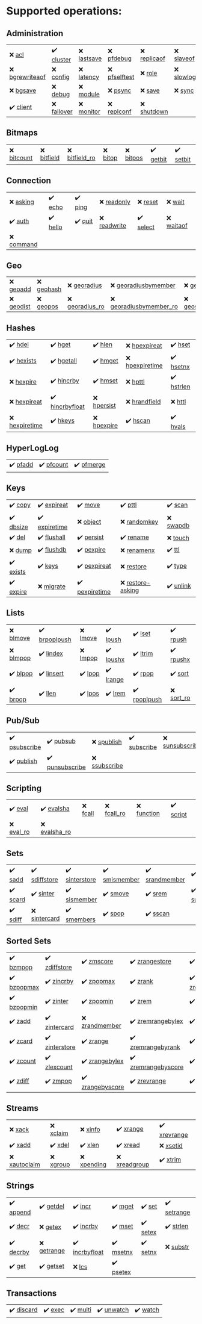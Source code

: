 # Supported operations:

## Administration

|     |     |     |     |     |     |
| --- | --- | --- | --- | --- | --- |
| :x: [acl](https://valkey.io/commands/acl/) | :heavy_check_mark: [cluster](https://valkey.io/commands/cluster/) | :x: [lastsave](https://valkey.io/commands/lastsave/) | :x: [pfdebug](https://valkey.io/commands/pfdebug/) | :x: [replicaof](https://valkey.io/commands/replicaof/) | :x: [slaveof](https://valkey.io/commands/slaveof/) |
| :x: [bgrewriteaof](https://valkey.io/commands/bgrewriteaof/) | :x: [config](https://valkey.io/commands/config/) | :x: [latency](https://valkey.io/commands/latency/) | :x: [pfselftest](https://valkey.io/commands/pfselftest/) | :x: [role](https://valkey.io/commands/role/) | :x: [slowlog](https://valkey.io/commands/slowlog/) |
| :x: [bgsave](https://valkey.io/commands/bgsave/) | :x: [debug](https://valkey.io/commands/debug/) | :x: [module](https://valkey.io/commands/module/) | :x: [psync](https://valkey.io/commands/psync/) | :x: [save](https://valkey.io/commands/save/) | :x: [sync](https://valkey.io/commands/sync/) |
| :heavy_check_mark: [client](https://valkey.io/commands/client/) | :x: [failover](https://valkey.io/commands/failover/) | :x: [monitor](https://valkey.io/commands/monitor/) | :x: [replconf](https://valkey.io/commands/replconf/) | :x: [shutdown](https://valkey.io/commands/shutdown/) |  |

## Bitmaps

|     |     |     |     |     |     |     |
| --- | --- | --- | --- | --- | --- | --- |
| :x: [bitcount](https://valkey.io/commands/bitcount/) | :x: [bitfield](https://valkey.io/commands/bitfield/) | :x: [bitfield_ro](https://valkey.io/commands/bitfield_ro/) | :x: [bitop](https://valkey.io/commands/bitop/) | :x: [bitpos](https://valkey.io/commands/bitpos/) | :heavy_check_mark: [getbit](https://valkey.io/commands/getbit/) | :heavy_check_mark: [setbit](https://valkey.io/commands/setbit/) |

## Connection

|     |     |     |     |     |     |
| --- | --- | --- | --- | --- | --- |
| :x: [asking](https://valkey.io/commands/asking/) | :heavy_check_mark: [echo](https://valkey.io/commands/echo/) | :heavy_check_mark: [ping](https://valkey.io/commands/ping/) | :x: [readonly](https://valkey.io/commands/readonly/) | :x: [reset](https://valkey.io/commands/reset/) | :x: [wait](https://valkey.io/commands/wait/) |
| :heavy_check_mark: [auth](https://valkey.io/commands/auth/) | :heavy_check_mark: [hello](https://valkey.io/commands/hello/) | :heavy_check_mark: [quit](https://valkey.io/commands/quit/) | :x: [readwrite](https://valkey.io/commands/readwrite/) | :heavy_check_mark: [select](https://valkey.io/commands/select/) | :x: [waitaof](https://valkey.io/commands/waitaof/) |
| :x: [command](https://valkey.io/commands/command/) |  |  |  |  |  |

## Geo

|     |     |     |     |     |
| --- | --- | --- | --- | --- |
| :x: [geoadd](https://valkey.io/commands/geoadd/) | :x: [geohash](https://valkey.io/commands/geohash/) | :x: [georadius](https://valkey.io/commands/georadius/) | :x: [georadiusbymember](https://valkey.io/commands/georadiusbymember/) | :x: [geosearch](https://valkey.io/commands/geosearch/) |
| :x: [geodist](https://valkey.io/commands/geodist/) | :x: [geopos](https://valkey.io/commands/geopos/) | :x: [georadius_ro](https://valkey.io/commands/georadius_ro/) | :x: [georadiusbymember_ro](https://valkey.io/commands/georadiusbymember_ro/) | :x: [geosearchstore](https://valkey.io/commands/geosearchstore/) |

## Hashes

|     |     |     |     |     |
| --- | --- | --- | --- | --- |
| :heavy_check_mark: [hdel](https://valkey.io/commands/hdel/) | :heavy_check_mark: [hget](https://valkey.io/commands/hget/) | :heavy_check_mark: [hlen](https://valkey.io/commands/hlen/) | :x: [hpexpireat](https://valkey.io/commands/hpexpireat/) | :heavy_check_mark: [hset](https://valkey.io/commands/hset/) |
| :heavy_check_mark: [hexists](https://valkey.io/commands/hexists/) | :heavy_check_mark: [hgetall](https://valkey.io/commands/hgetall/) | :heavy_check_mark: [hmget](https://valkey.io/commands/hmget/) | :x: [hpexpiretime](https://valkey.io/commands/hpexpiretime/) | :heavy_check_mark: [hsetnx](https://valkey.io/commands/hsetnx/) |
| :x: [hexpire](https://valkey.io/commands/hexpire/) | :heavy_check_mark: [hincrby](https://valkey.io/commands/hincrby/) | :heavy_check_mark: [hmset](https://valkey.io/commands/hmset/) | :x: [hpttl](https://valkey.io/commands/hpttl/) | :heavy_check_mark: [hstrlen](https://valkey.io/commands/hstrlen/) |
| :x: [hexpireat](https://valkey.io/commands/hexpireat/) | :heavy_check_mark: [hincrbyfloat](https://valkey.io/commands/hincrbyfloat/) | :x: [hpersist](https://valkey.io/commands/hpersist/) | :x: [hrandfield](https://valkey.io/commands/hrandfield/) | :x: [httl](https://valkey.io/commands/httl/) |
| :x: [hexpiretime](https://valkey.io/commands/hexpiretime/) | :heavy_check_mark: [hkeys](https://valkey.io/commands/hkeys/) | :x: [hpexpire](https://valkey.io/commands/hpexpire/) | :heavy_check_mark: [hscan](https://valkey.io/commands/hscan/) | :heavy_check_mark: [hvals](https://valkey.io/commands/hvals/) |

## HyperLogLog

|     |     |     |
| --- | --- | --- |
| :heavy_check_mark: [pfadd](https://valkey.io/commands/pfadd/) | :heavy_check_mark: [pfcount](https://valkey.io/commands/pfcount/) | :heavy_check_mark: [pfmerge](https://valkey.io/commands/pfmerge/) |

## Keys

|     |     |     |     |     |
| --- | --- | --- | --- | --- |
| :heavy_check_mark: [copy](https://valkey.io/commands/copy/) | :heavy_check_mark: [expireat](https://valkey.io/commands/expireat/) | :heavy_check_mark: [move](https://valkey.io/commands/move/) | :heavy_check_mark: [pttl](https://valkey.io/commands/pttl/) | :heavy_check_mark: [scan](https://valkey.io/commands/scan/) |
| :heavy_check_mark: [dbsize](https://valkey.io/commands/dbsize/) | :heavy_check_mark: [expiretime](https://valkey.io/commands/expiretime/) | :x: [object](https://valkey.io/commands/object/) | :x: [randomkey](https://valkey.io/commands/randomkey/) | :x: [swapdb](https://valkey.io/commands/swapdb/) |
| :heavy_check_mark: [del](https://valkey.io/commands/del/) | :heavy_check_mark: [flushall](https://valkey.io/commands/flushall/) | :heavy_check_mark: [persist](https://valkey.io/commands/persist/) | :heavy_check_mark: [rename](https://valkey.io/commands/rename/) | :x: [touch](https://valkey.io/commands/touch/) |
| :x: [dump](https://valkey.io/commands/dump/) | :heavy_check_mark: [flushdb](https://valkey.io/commands/flushdb/) | :heavy_check_mark: [pexpire](https://valkey.io/commands/pexpire/) | :x: [renamenx](https://valkey.io/commands/renamenx/) | :heavy_check_mark: [ttl](https://valkey.io/commands/ttl/) |
| :heavy_check_mark: [exists](https://valkey.io/commands/exists/) | :heavy_check_mark: [keys](https://valkey.io/commands/keys/) | :heavy_check_mark: [pexpireat](https://valkey.io/commands/pexpireat/) | :x: [restore](https://valkey.io/commands/restore/) | :heavy_check_mark: [type](https://valkey.io/commands/type/) |
| :heavy_check_mark: [expire](https://valkey.io/commands/expire/) | :x: [migrate](https://valkey.io/commands/migrate/) | :heavy_check_mark: [pexpiretime](https://valkey.io/commands/pexpiretime/) | :x: [restore-asking](https://valkey.io/commands/restore-asking/) | :heavy_check_mark: [unlink](https://valkey.io/commands/unlink/) |

## Lists

|     |     |     |     |     |     |
| --- | --- | --- | --- | --- | --- |
| :x: [blmove](https://valkey.io/commands/blmove/) | :heavy_check_mark: [brpoplpush](https://valkey.io/commands/brpoplpush/) | :x: [lmove](https://valkey.io/commands/lmove/) | :heavy_check_mark: [lpush](https://valkey.io/commands/lpush/) | :heavy_check_mark: [lset](https://valkey.io/commands/lset/) | :heavy_check_mark: [rpush](https://valkey.io/commands/rpush/) |
| :x: [blmpop](https://valkey.io/commands/blmpop/) | :heavy_check_mark: [lindex](https://valkey.io/commands/lindex/) | :x: [lmpop](https://valkey.io/commands/lmpop/) | :heavy_check_mark: [lpushx](https://valkey.io/commands/lpushx/) | :heavy_check_mark: [ltrim](https://valkey.io/commands/ltrim/) | :heavy_check_mark: [rpushx](https://valkey.io/commands/rpushx/) |
| :heavy_check_mark: [blpop](https://valkey.io/commands/blpop/) | :heavy_check_mark: [linsert](https://valkey.io/commands/linsert/) | :heavy_check_mark: [lpop](https://valkey.io/commands/lpop/) | :heavy_check_mark: [lrange](https://valkey.io/commands/lrange/) | :heavy_check_mark: [rpop](https://valkey.io/commands/rpop/) | :heavy_check_mark: [sort](https://valkey.io/commands/sort/) |
| :heavy_check_mark: [brpop](https://valkey.io/commands/brpop/) | :heavy_check_mark: [llen](https://valkey.io/commands/llen/) | :heavy_check_mark: [lpos](https://valkey.io/commands/lpos/) | :heavy_check_mark: [lrem](https://valkey.io/commands/lrem/) | :heavy_check_mark: [rpoplpush](https://valkey.io/commands/rpoplpush/) | :x: [sort_ro](https://valkey.io/commands/sort_ro/) |

## Pub/Sub

|     |     |     |     |     |     |
| --- | --- | --- | --- | --- | --- |
| :heavy_check_mark: [psubscribe](https://valkey.io/commands/psubscribe/) | :heavy_check_mark: [pubsub](https://valkey.io/commands/pubsub/) | :x: [spublish](https://valkey.io/commands/spublish/) | :heavy_check_mark: [subscribe](https://valkey.io/commands/subscribe/) | :x: [sunsubscribe](https://valkey.io/commands/sunsubscribe/) | :heavy_check_mark: [unsubscribe](https://valkey.io/commands/unsubscribe/) |
| :heavy_check_mark: [publish](https://valkey.io/commands/publish/) | :heavy_check_mark: [punsubscribe](https://valkey.io/commands/punsubscribe/) | :x: [ssubscribe](https://valkey.io/commands/ssubscribe/) |  |  |  |

## Scripting

|     |     |     |     |     |     |
| --- | --- | --- | --- | --- | --- |
| :heavy_check_mark: [eval](https://valkey.io/commands/eval/) | :heavy_check_mark: [evalsha](https://valkey.io/commands/evalsha/) | :x: [fcall](https://valkey.io/commands/fcall/) | :x: [fcall_ro](https://valkey.io/commands/fcall_ro/) | :x: [function](https://valkey.io/commands/function/) | :heavy_check_mark: [script](https://valkey.io/commands/script/) |
| :x: [eval_ro](https://valkey.io/commands/eval_ro/) | :x: [evalsha_ro](https://valkey.io/commands/evalsha_ro/) |  |  |  |  |

## Sets

|     |     |     |     |     |     |
| --- | --- | --- | --- | --- | --- |
| :heavy_check_mark: [sadd](https://valkey.io/commands/sadd/) | :heavy_check_mark: [sdiffstore](https://valkey.io/commands/sdiffstore/) | :heavy_check_mark: [sinterstore](https://valkey.io/commands/sinterstore/) | :heavy_check_mark: [smismember](https://valkey.io/commands/smismember/) | :heavy_check_mark: [srandmember](https://valkey.io/commands/srandmember/) | :heavy_check_mark: [sunion](https://valkey.io/commands/sunion/) |
| :heavy_check_mark: [scard](https://valkey.io/commands/scard/) | :heavy_check_mark: [sinter](https://valkey.io/commands/sinter/) | :heavy_check_mark: [sismember](https://valkey.io/commands/sismember/) | :heavy_check_mark: [smove](https://valkey.io/commands/smove/) | :heavy_check_mark: [srem](https://valkey.io/commands/srem/) | :heavy_check_mark: [sunionstore](https://valkey.io/commands/sunionstore/) |
| :heavy_check_mark: [sdiff](https://valkey.io/commands/sdiff/) | :x: [sintercard](https://valkey.io/commands/sintercard/) | :heavy_check_mark: [smembers](https://valkey.io/commands/smembers/) | :heavy_check_mark: [spop](https://valkey.io/commands/spop/) | :heavy_check_mark: [sscan](https://valkey.io/commands/sscan/) |  |

## Sorted Sets

|     |     |     |     |     |
| --- | --- | --- | --- | --- |
| :heavy_check_mark: [bzmpop](https://valkey.io/commands/bzmpop/) | :heavy_check_mark: [zdiffstore](https://valkey.io/commands/zdiffstore/) | :heavy_check_mark: [zmscore](https://valkey.io/commands/zmscore/) | :heavy_check_mark: [zrangestore](https://valkey.io/commands/zrangestore/) | :heavy_check_mark: [zrevrangebylex](https://valkey.io/commands/zrevrangebylex/) |
| :heavy_check_mark: [bzpopmax](https://valkey.io/commands/bzpopmax/) | :heavy_check_mark: [zincrby](https://valkey.io/commands/zincrby/) | :heavy_check_mark: [zpopmax](https://valkey.io/commands/zpopmax/) | :heavy_check_mark: [zrank](https://valkey.io/commands/zrank/) | :heavy_check_mark: [zrevrangebyscore](https://valkey.io/commands/zrevrangebyscore/) |
| :heavy_check_mark: [bzpopmin](https://valkey.io/commands/bzpopmin/) | :heavy_check_mark: [zinter](https://valkey.io/commands/zinter/) | :heavy_check_mark: [zpopmin](https://valkey.io/commands/zpopmin/) | :heavy_check_mark: [zrem](https://valkey.io/commands/zrem/) | :heavy_check_mark: [zrevrank](https://valkey.io/commands/zrevrank/) |
| :heavy_check_mark: [zadd](https://valkey.io/commands/zadd/) | :heavy_check_mark: [zintercard](https://valkey.io/commands/zintercard/) | :x: [zrandmember](https://valkey.io/commands/zrandmember/) | :heavy_check_mark: [zremrangebylex](https://valkey.io/commands/zremrangebylex/) | :heavy_check_mark: [zscan](https://valkey.io/commands/zscan/) |
| :heavy_check_mark: [zcard](https://valkey.io/commands/zcard/) | :heavy_check_mark: [zinterstore](https://valkey.io/commands/zinterstore/) | :heavy_check_mark: [zrange](https://valkey.io/commands/zrange/) | :heavy_check_mark: [zremrangebyrank](https://valkey.io/commands/zremrangebyrank/) | :heavy_check_mark: [zscore](https://valkey.io/commands/zscore/) |
| :heavy_check_mark: [zcount](https://valkey.io/commands/zcount/) | :heavy_check_mark: [zlexcount](https://valkey.io/commands/zlexcount/) | :heavy_check_mark: [zrangebylex](https://valkey.io/commands/zrangebylex/) | :heavy_check_mark: [zremrangebyscore](https://valkey.io/commands/zremrangebyscore/) | :heavy_check_mark: [zunion](https://valkey.io/commands/zunion/) |
| :heavy_check_mark: [zdiff](https://valkey.io/commands/zdiff/) | :heavy_check_mark: [zmpop](https://valkey.io/commands/zmpop/) | :heavy_check_mark: [zrangebyscore](https://valkey.io/commands/zrangebyscore/) | :heavy_check_mark: [zrevrange](https://valkey.io/commands/zrevrange/) | :heavy_check_mark: [zunionstore](https://valkey.io/commands/zunionstore/) |

## Streams

|     |     |     |     |     |
| --- | --- | --- | --- | --- |
| :x: [xack](https://valkey.io/commands/xack/) | :x: [xclaim](https://valkey.io/commands/xclaim/) | :x: [xinfo](https://valkey.io/commands/xinfo/) | :heavy_check_mark: [xrange](https://valkey.io/commands/xrange/) | :heavy_check_mark: [xrevrange](https://valkey.io/commands/xrevrange/) |
| :heavy_check_mark: [xadd](https://valkey.io/commands/xadd/) | :heavy_check_mark: [xdel](https://valkey.io/commands/xdel/) | :heavy_check_mark: [xlen](https://valkey.io/commands/xlen/) | :heavy_check_mark: [xread](https://valkey.io/commands/xread/) | :x: [xsetid](https://valkey.io/commands/xsetid/) |
| :x: [xautoclaim](https://valkey.io/commands/xautoclaim/) | :x: [xgroup](https://valkey.io/commands/xgroup/) | :x: [xpending](https://valkey.io/commands/xpending/) | :x: [xreadgroup](https://valkey.io/commands/xreadgroup/) | :heavy_check_mark: [xtrim](https://valkey.io/commands/xtrim/) |

## Strings

|     |     |     |     |     |     |
| --- | --- | --- | --- | --- | --- |
| :heavy_check_mark: [append](https://valkey.io/commands/append/) | :heavy_check_mark: [getdel](https://valkey.io/commands/getdel/) | :heavy_check_mark: [incr](https://valkey.io/commands/incr/) | :heavy_check_mark: [mget](https://valkey.io/commands/mget/) | :heavy_check_mark: [set](https://valkey.io/commands/set/) | :heavy_check_mark: [setrange](https://valkey.io/commands/setrange/) |
| :heavy_check_mark: [decr](https://valkey.io/commands/decr/) | :x: [getex](https://valkey.io/commands/getex/) | :heavy_check_mark: [incrby](https://valkey.io/commands/incrby/) | :heavy_check_mark: [mset](https://valkey.io/commands/mset/) | :heavy_check_mark: [setex](https://valkey.io/commands/setex/) | :heavy_check_mark: [strlen](https://valkey.io/commands/strlen/) |
| :heavy_check_mark: [decrby](https://valkey.io/commands/decrby/) | :x: [getrange](https://valkey.io/commands/getrange/) | :heavy_check_mark: [incrbyfloat](https://valkey.io/commands/incrbyfloat/) | :heavy_check_mark: [msetnx](https://valkey.io/commands/msetnx/) | :heavy_check_mark: [setnx](https://valkey.io/commands/setnx/) | :x: [substr](https://valkey.io/commands/substr/) |
| :heavy_check_mark: [get](https://valkey.io/commands/get/) | :heavy_check_mark: [getset](https://valkey.io/commands/getset/) | :x: [lcs](https://valkey.io/commands/lcs/) | :heavy_check_mark: [psetex](https://valkey.io/commands/psetex/) |  |  |

## Transactions

|     |     |     |     |     |
| --- | --- | --- | --- | --- |
| :heavy_check_mark: [discard](https://valkey.io/commands/discard/) | :heavy_check_mark: [exec](https://valkey.io/commands/exec/) | :heavy_check_mark: [multi](https://valkey.io/commands/multi/) | :heavy_check_mark: [unwatch](https://valkey.io/commands/unwatch/) | :heavy_check_mark: [watch](https://valkey.io/commands/watch/) |
